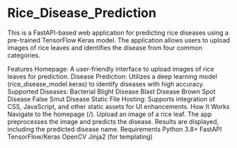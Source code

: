 # Rice_Disease_Prediction
This is a FastAPI-based web application for predicting rice diseases using a pre-trained TensorFlow Keras model. The application allows users to upload images of rice leaves and identifies the disease from four common categories.

Features
Homepage: A user-friendly interface to upload images of rice leaves for prediction.
Disease Prediction: Utilizes a deep learning model (rice_disease_model.keras) to identify diseases with high accuracy.
Supported Diseases:
Bacterial Blight Disease
Blast Disease
Brown Spot Disease
False Smut Disease
Static File Hosting: Supports integration of CSS, JavaScript, and other static assets for UI enhancements.
How It Works
Navigate to the homepage (/).
Upload an image of a rice leaf.
The app preprocesses the image and predicts the disease.
Results are displayed, including the predicted disease name.
Requirements
Python 3.8+
FastAPI
TensorFlow/Keras
OpenCV
Jinja2 (for templating)
